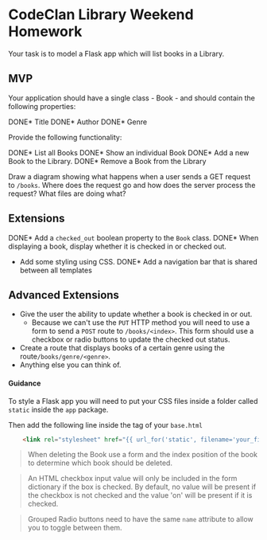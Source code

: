# CodeClan Library Weekend Homework

Your task is to model a Flask app which will list books in a Library.

## MVP

Your application should have a single class - Book - and should contain the following properties:

DONE* Title
DONE* Author
DONE* Genre

Provide the following functionality:

DONE* List all Books
DONE* Show an individual Book
DONE* Add a new Book to the Library.
DONE* Remove a Book from the Library
 
 Draw a diagram showing what happens when a user sends a GET request to `/books`. Where does the request go and how does the server process the request? What files are doing what?
 
## Extensions

DONE* Add a `checked_out` boolean property to the `Book` class.
DONE* When displaying a book, display whether it is checked in or checked out.
* Add some styling using CSS.
DONE* Add a navigation bar that is shared between all templates

## Advanced Extensions

* Give the user the ability to update whether a book is checked in or out. 
    * Because we can't use the `PUT` HTTP method you will need to use a form to send a `POST` route to `/books/<index>`. This form should use a checkbox or radio buttons to update the checked out status.
* Create a route that displays books of a certain genre using the route`/books/genre/<genre>`.
* Anything else you can think of.

#### Guidance

To style a Flask app you will need to put your CSS files inside a folder called `static` inside the `app` package.

Then add the following line inside the <HEAD> tag of your `base.html`

```html
    <link rel="stylesheet" href="{{ url_for('static', filename='your_file_name.css') }}">
```

> When deleting the Book use a form and the index position of the book to determine which book should be deleted.

> An HTML checkbox input value will only be included in the form dictionary if the box is checked. By default, no value will be present if the checkbox is not checked and the value 'on' will be present if it is checked.

> Grouped Radio buttons need to have the same `name` attribute to allow you to toggle between them.
